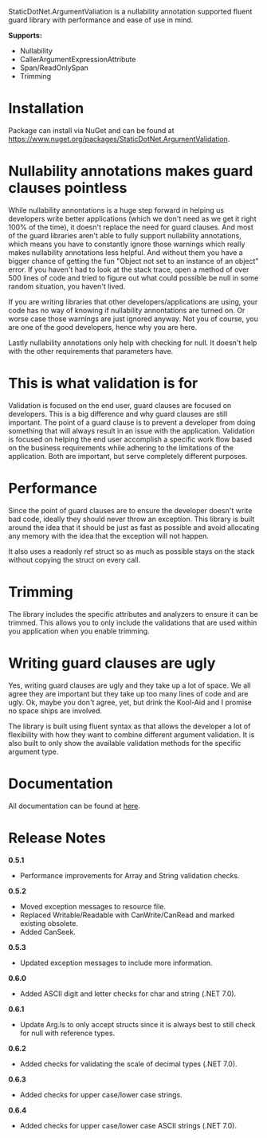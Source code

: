 StaticDotNet.ArgumentValiation is a nullability annotation supported fluent guard library with performance and ease of use in mind.

**Supports:**
- Nullability
- CallerArgumentExpressionAttribute
- Span/ReadOnlySpan
- Trimming

# Installation

Package can install via NuGet and can be found at https://www.nuget.org/packages/StaticDotNet.ArgumentValidation.

# Nullability annotations makes guard clauses pointless

While nullability annontations is a huge step forward in helping us developers write better applications (which we don't need as we get it right 100% of the time), it doesn't replace the need for guard clauses. And most of the guard libraries aren't able to fully support nullability annotations, which means you have to constantly ignore those warnings which really makes nullability annotations less helpful. And without them you have a bigger chance of getting the fun "Object not set to an instance of an object" error. If you haven't had to look at the stack trace, open a method of over 500 lines of code and tried to figure out what could possible be null in some random situation, you haven't lived.

If you are writing libraries that other developers/applications are using, your code has no way of knowing if nullability annontations are turned on.  Or worse case those warnings are just ignored anyway. Not you of course, you are one of the good developers, hence why you are here.

Lastly nullability annotations only help with checking for null. It doesn't help with the other requirements that parameters have.

# This is what validation is for

Validation is focused on the end user, guard clauses are focused on developers. This is a big difference and why guard clauses are still important. The point of a guard clause is to prevent a developer from doing something that will always result in an issue with the application. Validation is focused on helping the end user accomplish a specific work flow based on the business requirements while adhering to the limitations of the application. Both are important, but serve completely different purposes.

# Performance

Since the point of guard clauses are to ensure the developer doesn't write bad code, ideally they should never throw an exception.  This library is built around the idea that it should be just as fast as possible and avoid allocating any memory with the idea that the exception will not happen.

It also uses a readonly ref struct so as much as possible stays on the stack without copying the struct on every call.

# Trimming

The library includes the specific attributes and analyzers to ensure it can be trimmed.  This allows you to only include the validations that are used within you application when you enable trimming.

# Writing guard clauses are ugly

Yes, writing guard clauses are ugly and they take up a lot of space.  We all agree they are important but they take up too many lines of code and are ugly.  Ok, maybe you don't agree, yet, but drink the Kool-Aid and I promise no space ships are involved.

The library is built using fluent syntax as that allows the developer a lot of flexibility with how they want to combine different argument validation. It is also built to only show the available validation methods for the specific argument type.

# Documentation

All documentation can be found at [here](https://github.com/john-t-white/StaticDotNet.ArgumentValidation/blob/main/docs/README.md).

# Release Notes

**0.5.1**

- Performance improvements for Array and String validation checks.

**0.5.2**

- Moved exception messages to resource file.
- Replaced Writable/Readable with CanWrite/CanRead and marked existing obsolete.
- Added CanSeek.

**0.5.3**

- Updated exception messages to include more information.

**0.6.0**

- Added ASCII digit and letter checks for char and string (.NET 7.0).

**0.6.1**

- Update Arg.Is to only accept structs since it is always best to still check for null with reference types.

**0.6.2**

- Added checks for validating the scale of decimal types (.NET 7.0).

**0.6.3**

- Added checks for upper case/lower case strings.

**0.6.4**

- Added checks for upper case/lower case ASCII strings (.NET 7.0).
